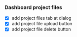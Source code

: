 ### Dashboard project files

- [x] add project files tab at dialog
- [x] add project file upload button
- [x] add project file delete button
